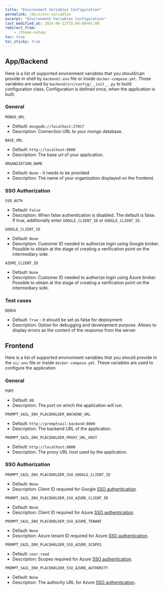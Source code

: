 ```yaml
---
title: "Environment Variables Configuration"
permalink: /docs/env-variables
excerpt: "Environment Variables Configuration"
last_modified_at: 2024-06-12T15:00:00+01:00
redirect_from:
    - /theme-setup/
toc: true
toc_sticky: true
---
```


## App/Backend

Here is a list of supported environment variables that you should/can provide in shell by `backend/.env` file or inside `docker-compose.yml`.
Those variables are used by `backend/src/config/__init__.py` to build configuration class. Configuration is defined once, when the application is built.

### General

`MONGO_URL`

-   Default: `mongodb://localhost:27017`
-   Description: Connection URL to your mongo database.

`BASE_URL`

-   Default: `http://localhost:8000`
-   Description: The base url of your application.

`ORGANIZATION_NAME`

-   Default: `None` - it needs to be provided
-   Description: The name of your organization displayed on the frontend.

### SSO Authorization

`SSO_AUTH`

-   Default: `False`
-   Description: When false authentication is disabled. The default is false. If true, additionally enter `GOOGLE_CLIENT_ID` or `GOOGLE_CLIENT_ID`.

`GOOGLE_CLIENT_ID`

-   Default: `None`
-   Description: Customer ID needed to authorize login using Google broker. Possible to obtain at the stage of creating a verification point on the intermediary side.

`AZURE_CLIENT_ID`

-   Default: `None`
-   Description: Customer ID needed to authorize login using Azure broker. Possible to obtain at the stage of creating a verification point on the intermediary side.

### Test cases

`DEBUG`

-   Default: `True` - it should be set as false for deployment
-   Description: Option for debugging and development purpose. Allows to display errors as the content of the response from the server.

## Frontend

Here is a list of supported environment variables that you should provide in the `ui/.env` file or inside `docker-compose.yml`. These variables are used to configure the application.

### General

`PORT`

-   Default: `80`
-   Description: The port on which the application will run.

`PROMPT_SAIL_ENV_PLACEHOLDER_BACKEND_URL`

-   Default: `http://promptsail-backend:8000`
-   Description: The backend URL of the application.

`PROMPT_SAIL_ENV_PLACEHOLDER_PROXY_URL_HOST`

-   Default: `http://localhost:8000`
-   Description: The proxy URL host used by the application.

### SSO Authorization

`PROMPT_SAIL_ENV_PLACEHOLDER_SSO_GOOGLE_CLIENT_ID`

-   Default: `None`
-   Description: Client ID required for Google [SSO authentication](/docs/sso-configuration/#sso-google-configuration).

`PROMPT_SAIL_ENV_PLACEHOLDER_SSO_AZURE_CLIENT_ID`

-   Default: `None`
-   Description: Client ID required for Azure [SSO authentication](/docs/sso-configuration/#sso-microsoft-azure-configuration).

`PROMPT_SAIL_ENV_PLACEHOLDER_SSO_AZURE_TENANT`

-   Default: `None`
-   Description: Azure tenant ID required for Azure [SSO authentication](/docs/sso-configuration/#sso-microsoft-azure-configuration).

`PROMPT_SAIL_ENV_PLACEHOLDER_SSO_AZURE_SCOPES`

-   Default: `user.read`
-   Description: Scopes required for Azure [SSO authentication](/docs/sso-configuration/#sso-microsoft-azure-configuration).

`PROMPT_SAIL_ENV_PLACEHOLDER_SSO_AZURE_AUTHORITY`

-   Default: `None`
-   Description: The authority URL for Azure [SSO authentication](/docs/sso-configuration/#sso-microsoft-azure-configuration).
